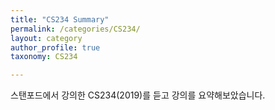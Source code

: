 ```yaml
---
title: "CS234 Summary"
permalink: /categories/CS234/
layout: category
author_profile: true
taxonomy: CS234

---
```


스탠포드에서 강의한 CS234(2019)를 듣고 강의를 요약해보았습니다.
